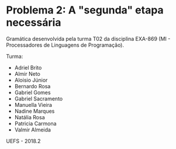 # Problema 2: A "segunda" etapa necessária
Gramática desenvolvida pela turma T02 da disciplina EXA-869 (MI - Processadores de Linguagens de Programação). 

Turma: 
- Adriel Brito  
- Almir Neto
- Aloisio Júnior
- Bernardo Rosa
- Gabriel Gomes
- Gabriel Sacramento
- Manuella Vieira
- Nadine Marques
- Natália Rosa
- Patricia Carmona
- Valmir Almeida


UEFS - 2018.2
